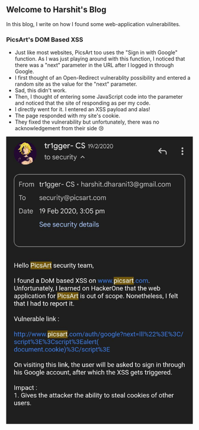 ## Welcome to Harshit's Blog

In this blog, I write on how I found some web-application vulnerabilites.



### PicsArt's DOM Based XSS

- Just like most websites, PicsArt too uses the "Sign in with Google" function. As I was just playing around with this function, I noticed that there was a "next" parameter in the URL after I logged in through Google. 
- I first thought of an Open-Redirect vulnerablity possibility and entered a random site as the value for the "next" parameter.
- Sad, this didn't work.
- Then, I thought of entering some JavaScript code into the parameter and noticed that the site of responding as per my code.
- I directly went for it. I entered an XSS payload and alas! 
- The page responded with my site's cookie.
- They fixed the vulnerability but unfortunately, there was no acknowledgement from their side 😢

![Image](/bug.jpg)

